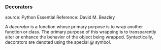 ### Decorators

source: Python Essential Reference: David M. Beazley

A *decorator* is a function whose primary purpose is to wrap another function or class. The primary purpose of this wrapping is to transparently alter or enhance the behavior of the object being wrapped. Syntactically, decorators are denoted using the special *@* symbol.
